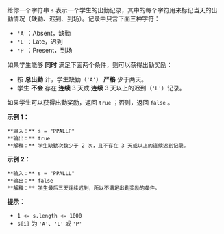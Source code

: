 给你一个字符串 `s` 表示一个学生的出勤记录，其中的每个字符用来标记当天的出勤情况（缺勤、迟到、到场）。记录中只含下面三种字符：

  * `'A'`：Absent，缺勤
  * `'L'`：Late，迟到
  * `'P'`：Present，到场

如果学生能够 **同时** 满足下面两个条件，则可以获得出勤奖励：

  * 按 **总出勤** 计，学生缺勤（`'A'`） **严格** 少于两天。
  * 学生 **不会** 存在 **连续** 3 天或 **连续** 3 天以上的迟到（`'L'`）记录。

如果学生可以获得出勤奖励，返回 `true` ；否则，返回 `false` 。



**示例 1：**

    
    
    **输入：** s = "PPALLP"
    **输出：** true
    **解释：** 学生缺勤次数少于 2 次，且不存在 3 天或以上的连续迟到记录。
    

**示例 2：**

    
    
    **输入：** s = "PPALLL"
    **输出：** false
    **解释：** 学生最后三天连续迟到，所以不满足出勤奖励的条件。
    



**提示：**

  * `1 <= s.length <= 1000`
  * `s[i]` 为 `'A'`、`'L'` 或 `'P'`

